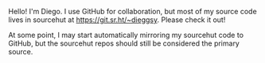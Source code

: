 Hello! I'm Diego. I use GitHub for collaboration, but most of my source code lives in sourcehut at https://git.sr.ht/~dieggsy. Please check it out!

At some point, I may start automatically mirroring my sourcehut code to GitHub, but the sourcehut repos should still be considered the primary source.
